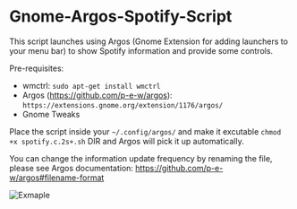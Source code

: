 # Gnome-Argos-Spotify-Script
This script launches using Argos (Gnome Extension for adding launchers to your menu bar) to show Spotify information and provide some controls.

Pre-requisites:
- wmctrl: `sudo apt-get install wmctrl`
- Argos (https://github.com/p-e-w/argos): `https://extensions.gnome.org/extension/1176/argos/`
- Gnome Tweaks

Place the script inside your `~/.config/argos/` and make it excutable `chmod +x spotify.c.2s+.sh` DIR and Argos will pick it up automatically.

You can change the information update frequency by renaming the file, please see Argos documentation: https://github.com/p-e-w/argos#filename-format

![Exmaple](https://raw.githubusercontent.com/MPUKMagnus/Gnome-Argos-Spotify-Script/edit/master/exmaple.png)
